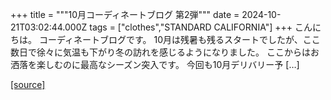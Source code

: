 +++
title = """10月コーディネートブログ 第2弾"""
date = 2024-10-21T03:02:44.000Z
tags = ["clothes","STANDARD CALIFORNIA"]
+++
こんにちは。 コーディネートブログです。 10月は残暑も残るスタートでしたが、ここ数日で徐々に気温も下がり冬の訪れを感じるようになりました。 ここからはお洒落を楽しむのに最高なシーズン突入です。 今回も10月デリバリー予 \[…\]

[[source]](https://www.standardcalifornia.com/blog/49830.html)

